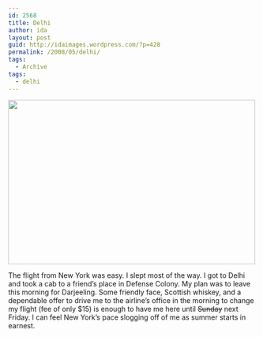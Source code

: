 ```yaml
---
id: 2568
title: Delhi
author: ida
layout: post
guid: http://idaimages.wordpress.com/?p=428
permalink: /2008/05/delhi/
tags:
  - Archive
tags:
  - delhi
---
```

[<img class="aligncenter size-full wp-image-429" src="http://idaimages.files.wordpress.com/2008/05/08-05-28saunjit16.jpg" alt="" width="500" height="333" />][1]

The flight from New York was easy. I slept most of the way. I got to Delhi and took a cab to a friend&#8217;s place in Defense Colony. My plan was to leave this morning for Darjeeling. Some friendly face, Scottish whiskey, and a dependable offer to drive me to the airline&#8217;s office in the morning to change my flight (fee of only $15) is enough to have me here until <span style="text-decoration:line-through;">Sunday</span> next Friday. I can feel New York&#8217;s pace slogging off of me as summer starts in earnest.

 [1]: http://idaimages.files.wordpress.com/2008/05/08-05-28saunjit16.jpg